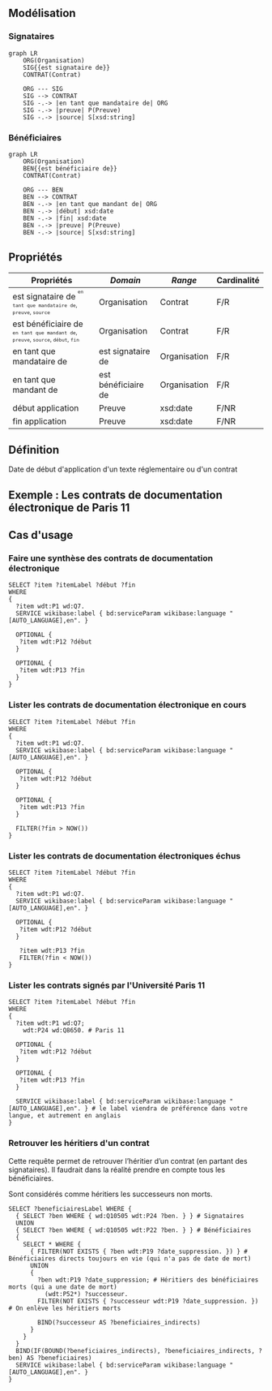 ## Modélisation

### Signataires

```mermaid
graph LR
    ORG(Organisation)
    SIG{{est signataire de}}
    CONTRAT(Contrat)

    ORG --- SIG
    SIG --> CONTRAT
    SIG -.-> |en tant que mandataire de| ORG
    SIG -.-> |preuve| P(Preuve)
    SIG -.-> |source| S[xsd:string]
```

### Bénéficiaires

```mermaid
graph LR
    ORG(Organisation)
    BEN{{est bénéficiaire de}}
    CONTRAT(Contrat)
    
    ORG --- BEN
    BEN --> CONTRAT
    BEN -.-> |en tant que mandant de| ORG
    BEN -.-> |début| xsd:date
    BEN -.-> |fin| xsd:date
    BEN -.-> |preuve| P(Preuve)
    BEN -.-> |source| S[xsd:string]
```

## Propriétés


| **Propriétés**                                                                                         | ***Domain***        | ***Range***  | **Cardinalité** |
| ------------------------------------------------------------------------------------------------------ | ------------------- | ------------ | --------------- |
| est signataire de <sup><sup>`en tant que mandataire de`, `preuve`, `source`</sup></sup>                | Organisation        | Contrat      | F/R             |
| est bénéficiaire de <sup><sup>`en tant que mandant de`, `preuve`, `source`, `début`, `fin`</sup></sup> | Organisation        | Contrat      | F/R             |
| en tant que mandataire de                                                                              | est signataire de   | Organisation | F/R             |
| en tant que mandant de                                                                                 | est bénéficiaire de | Organisation | F/R             |
| début application                                                                                      | Preuve              | xsd:date     | F/NR            |
| fin application                                                                                        | Preuve              | xsd:date     | F/NR            |

## Définition

Date de début d'application d'un texte réglementaire ou d'un contrat


## Exemple : Les contrats de documentation électronique de Paris 11

## Cas d'usage

### Faire une synthèse des contrats de documentation électronique

```sparql
SELECT ?item ?itemLabel ?début ?fin
WHERE 
{
  ?item wdt:P1 wd:Q7.
  SERVICE wikibase:label { bd:serviceParam wikibase:language "[AUTO_LANGUAGE],en". }
  
  OPTIONAL {
   ?item wdt:P12 ?début 
  }
  
  OPTIONAL {
   ?item wdt:P13 ?fin
  }
}
```

### Lister les contrats de documentation électronique en cours

```sparql
SELECT ?item ?itemLabel ?début ?fin
WHERE 
{
  ?item wdt:P1 wd:Q7.
  SERVICE wikibase:label { bd:serviceParam wikibase:language "[AUTO_LANGUAGE],en". }
  
  OPTIONAL {
   ?item wdt:P12 ?début 
  }
  
  OPTIONAL { 
   ?item wdt:P13 ?fin
  }
  
  FILTER(?fin > NOW())
}
```

### Lister les contrats de documentation électroniques échus

```sparql
SELECT ?item ?itemLabel ?début ?fin
WHERE 
{
  ?item wdt:P1 wd:Q7.
  SERVICE wikibase:label { bd:serviceParam wikibase:language "[AUTO_LANGUAGE],en". }
  
  OPTIONAL {
   ?item wdt:P12 ?début 
  }
  
   ?item wdt:P13 ?fin
   FILTER(?fin < NOW()) 
}
```

### Lister les contrats signés par l'Université Paris 11

```sparql
SELECT ?item ?itemLabel ?début ?fin
WHERE 
{
  ?item wdt:P1 wd:Q7;
    wdt:P24 wd:Q8650. # Paris 11
  
  OPTIONAL {
   ?item wdt:P12 ?début 
  }
  
  OPTIONAL {
   ?item wdt:P13 ?fin
  }
  
  SERVICE wikibase:label { bd:serviceParam wikibase:language "[AUTO_LANGUAGE],en". } # le label viendra de préférence dans votre langue, et autrement en anglais
}
```

### Retrouver les héritiers d'un contrat

Cette requête permet de retrouver l’héritier d’un contrat (en partant des signataires). Il faudrait dans la réalité prendre en compte tous les bénéficiaires.

Sont considérés comme héritiers les successeurs non morts.

```sparql
SELECT ?beneficiairesLabel WHERE {
  { SELECT ?ben WHERE { wd:Q10505 wdt:P24 ?ben. } } # Signataires
  UNION
  { SELECT ?ben WHERE { wd:Q10505 wdt:P22 ?ben. } } # Bénéficiaires
  {
    SELECT * WHERE {
      { FILTER(NOT EXISTS { ?ben wdt:P19 ?date_suppression. }) } # Bénéficiaires directs toujours en vie (qui n'a pas de date de mort)
      UNION
      {
        ?ben wdt:P19 ?date_suppression; # Héritiers des bénéficiaires morts (qui a une date de mort)
          (wdt:P52*) ?successeur.
        FILTER(NOT EXISTS { ?successeur wdt:P19 ?date_suppression. }) # On enlève les héritiers morts
        
        BIND(?successeur AS ?beneficiaires_indirects)
      }
    }
  }
  BIND(IF(BOUND(?beneficiaires_indirects), ?beneficiaires_indirects, ?ben) AS ?beneficiaires)
  SERVICE wikibase:label { bd:serviceParam wikibase:language "[AUTO_LANGUAGE],en". }
}
```